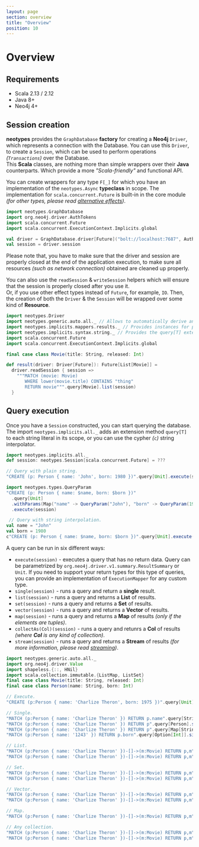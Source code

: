 ```yaml
---
layout: page
section: overview
title: "Overview"
position: 10
---
```


# Overview

## Requirements

+ Scala 2.13 / 2.12
+ Java 8+
+ Neo4j 4+

## Session creation

**neotypes** provides the `GraphDatabase` **factory** for creating a **Neo4j** `Driver`, which represents a connection with the Database.
You can use this `Driver`, to create a `Session`, which can be used to perform operations _(`Transactions`)_ over the Database.<br>
This **Scala** classes, are nothing more than simple wrappers over their **Java** counterparts. Which provide a more _"Scala-friendly"_ and functional API.

You can create wrappers for any type `F[_]` for which you have an implementation of the `neotypes.Async` **typeclass** in scope.
The implementation for `scala.concurrent.Future` is built-in in the core module _(for other types, please read [alternative effects](alternative_effects))_.

```scala mdoc:compile-only
import neotypes.GraphDatabase
import org.neo4j.driver.AuthTokens
import scala.concurrent.Future
import scala.concurrent.ExecutionContext.Implicits.global

val driver = GraphDatabase.driver[Future]("bolt://localhost:7687", AuthTokens.basic("neo4j", "****"))
val session = driver.session
```

Please note that, you have to make sure that the driver and session are properly closed at the end of the application execution, to make sure all resources _(such as network connection)_ obtained are cleaned up properly.

You can also use the `readSession` & `writeSession` helpers which will ensure that the session is properly closed after you use it.<br>
Or, if you use other effect types instead of `Future`, for example, `IO`. Then, the creation of both the `Driver` & the `Session` will be wrapped over some kind of **Resource**.

```scala mdoc:compile-only
import neotypes.Driver
import neotypes.generic.auto.all._ // Allows to automatically derive an implicit ResultMapper for case classes.
import neotypes.implicits.mappers.results._ // Provides instances for primitives (String, Int, Long, Instant, etc)
import neotypes.implicits.syntax.string._ // Provides the query[T] extension method.
import scala.concurrent.Future
import scala.concurrent.ExecutionContext.Implicits.global

final case class Movie(title: String, released: Int)

def result(driver: Driver[Future]): Future[List[Movie]] =
  driver.readSession { session =>
    """MATCH (movie: Movie)
       WHERE lower(movie.title) CONTAINS "thing"
       RETURN movie""".query[Movie].list(session)
  }
```

## Query execution

Once you have a `Session` constructed, you can start querying the database.
The import `neotypes.implicits.all._` adds an extension method `query[T]` to each string literal in its scope, or you can use the cypher _(`c`)_ string interpolator.

```scala mdoc:invisible
import neotypes.implicits.all._
def session: neotypes.Session[scala.concurrent.Future] = ???
```

```scala mdoc:compile-only
// Query with plain string.
"CREATE (p: Person { name: 'John', born: 1980 })".query[Unit].execute(session)

import neotypes.types.QueryParam
"CREATE (p: Person { name: $name, born: $born })"
  .query[Unit]
  .withParams(Map("name" -> QueryParam("John"), "born" -> QueryParam(1980)))
  .execute(session)

 // Query with string interpolation.
val name = "John"
val born = 1980
c"CREATE (p: Person { name: $name, born: $born })".query[Unit].execute(session)
```

A query can be run in six different ways:

* `execute(session)` - executes a query that has no return data. Query can be parametrized by `org.neo4j.driver.v1.summary.ResultSummary` or `Unit`.
If you need to support your return types for this type of queries, you can provide an implementation of `ExecutionMapper` for any custom type.
* `single(session)` - runs a query and return a **single** result.
* `list(session)` - runs a query and returns a **List** of results.
* `set(session)` - runs a query and returns a **Set** of results.
* `vector(session)` - runs a query and returns a **Vector** of results.
* `map(session)` - runs a query and returns a **Map** of results _(only if the elements are tuples)_.
* `collectAs(Col)(session)` - runs a query and retunrs a **Col** of results _(where **Col** is any kind of collection)_.
* `stream(session)` - runs a query and returns a **Stream** of results
_(for more information, please read [streaming](streams))_.

```scala mdoc:compile-only
import neotypes.generic.auto.all._
import org.neo4j.driver.Value
import shapeless.{::, HNil}
import scala.collection.immutable.{ListMap, ListSet}
final case class Movie(title: String, released: Int)
final case class Person(name: String, born: Int)

// Execute.
"CREATE (p:Person { name: 'Charlize Theron', born: 1975 })".query[Unit].execute(session)

// Single.
"MATCH (p:Person { name: 'Charlize Theron' }) RETURN p.name".query[String].single(session)
"MATCH (p:Person { name: 'Charlize Theron' }) RETURN p".query[Person].single(session)
"MATCH (p:Person { name: 'Charlize Theron' }) RETURN p".query[Map[String, Value]].single(session)
"MATCH (p:Person { name: '1243' }) RETURN p.born".query[Option[Int]].single(session)

// List.
"MATCH (p:Person { name: 'Charlize Theron' })-[]->(m:Movie) RETURN p,m".query[Person :: Movie :: HNil].list(session)
"MATCH (p:Person { name: 'Charlize Theron' })-[]->(m:Movie) RETURN p,m".query[(Person, Movie)].list(session)

// Set.
"MATCH (p:Person { name: 'Charlize Theron' })-[]->(m:Movie) RETURN p,m".query[Person :: Movie :: HNil].set(session)
"MATCH (p:Person { name: 'Charlize Theron' })-[]->(m:Movie) RETURN p,m".query[(Person, Movie)].set(session)

// Vector.
"MATCH (p:Person { name: 'Charlize Theron' })-[]->(m:Movie) RETURN p,m".query[Person :: Movie :: HNil].vector(session)
"MATCH (p:Person { name: 'Charlize Theron' })-[]->(m:Movie) RETURN p,m".query[(Person, Movie)].vector(session)

// Map.
"MATCH (p:Person { name: 'Charlize Theron' })-[]->(m:Movie) RETURN p,m".query[(Person, Movie)].map(session)

// Any collection.
"MATCH (p:Person { name: 'Charlize Theron' })-[]->(m:Movie) RETURN p,m".query[Person :: Movie :: HNil].collectAs(ListSet)(session)
"MATCH (p:Person { name: 'Charlize Theron' })-[]->(m:Movie) RETURN p,m".query[(Person, Movie)].collectAs(ListMap)(session)
```
